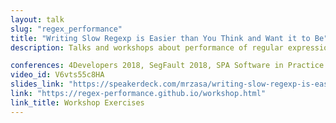 ```yaml
---
layout: talk
slug: "regex_performance"
title: "Writing Slow Regexp is Easier than You Think and Want it to Be"
description: Talks and workshops about performance of regular expressions. I show the internals of a regex engine and this let's me explain how various types of patterns are processed. Finally I give real-word example of regular expressions that harmed production applications.

conferences: 4Developers 2018, SegFault 2018, SPA Software in Practice London 2018, Hack Yeah 2018
video_id: V6vts55c8HA
slides_link: "https://speakerdeck.com/mrzasa/writing-slow-regexp-is-easier-than-you-think-and-want-it-to-be"
link: "https://regex-performance.github.io/workshop.html"
link_title: Workshop Exercises
---
```

